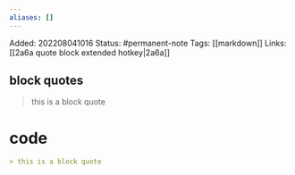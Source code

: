 ```yaml
---
aliases: []
---
```

Added: 202208041016
Status: #permanent-note 
Tags: [[markdown]]
Links: [[2a6a quote block extended hotkey|2a6a]]

## block quotes
> this is a block quote


# code
```md
> this is a block quote
```

